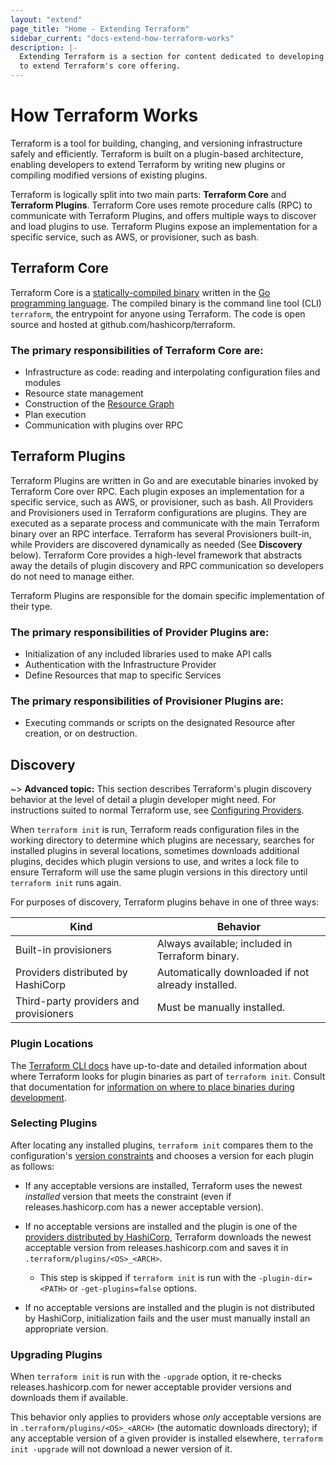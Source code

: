 ```yaml
---
layout: "extend"
page_title: "Home - Extending Terraform"
sidebar_current: "docs-extend-how-terraform-works"
description: |-
  Extending Terraform is a section for content dedicated to developing Plugins
  to extend Terraform's core offering.
---
```



# How Terraform Works

Terraform is a tool for building, changing, and versioning infrastructure safely
and efficiently. Terraform is built on a plugin-based architecture, enabling
developers to extend Terraform by writing new plugins or compiling modified
versions of existing plugins.

Terraform is logically split into two main parts: **Terraform Core** and
**Terraform Plugins**. Terraform Core uses remote procedure calls (RPC) to
communicate with Terraform Plugins, and offers multiple ways to discover and
load plugins to use.  Terraform Plugins expose an implementation for a specific
service, such as AWS, or provisioner, such as bash.

## Terraform Core

Terraform Core is a [statically-compiled binary][0] written in the [Go
programming language][1]. The compiled binary is the command line tool (CLI)
`terraform`, the entrypoint for anyone using Terraform. The code is open source
and hosted at github.com/hashicorp/terraform.

### The primary responsibilities of Terraform Core are:

- Infrastructure as code: reading and interpolating configuration files and
modules
- Resource state management
- Construction of the [Resource Graph](/docs/internals/graph.html)
- Plan execution
- Communication with plugins over RPC


## Terraform Plugins

Terraform Plugins are written in Go and are executable binaries invoked by
Terraform Core over RPC. Each plugin exposes an implementation for a specific
service, such as AWS, or provisioner, such as bash. All Providers and
Provisioners used in Terraform configurations are plugins. They are executed as
a separate process and communicate with the main Terraform binary over an RPC
interface. Terraform has several Provisioners built-in, while Providers are
discovered dynamically as needed (See **Discovery** below). Terraform Core provides
a high-level framework that abstracts away the details of plugin discovery and
RPC communication so developers do not need to manage either.

Terraform Plugins are responsible for the domain specific implementation of
their type.

### The primary responsibilities of Provider Plugins are:

- Initialization of any included libraries used to make API calls
- Authentication with the Infrastructure Provider
- Define Resources that map to specific Services

### The primary responsibilities of Provisioner Plugins are:

- Executing commands or scripts on the designated Resource after creation, or on
destruction.

## Discovery

~> **Advanced topic:** This section describes Terraform's plugin discovery
behavior at the level of detail a plugin developer might need. For instructions
suited to normal Terraform use, see [Configuring Providers](/docs/configuration/providers.html).

When `terraform init` is run, Terraform reads configuration files in the working
directory to determine which plugins are necessary, searches for installed
plugins in several locations, sometimes downloads additional plugins, decides
which plugin versions to use, and writes a lock file to ensure Terraform will
use the same plugin versions in this directory until `terraform init` runs
again.

For purposes of discovery, Terraform plugins behave in one of three ways:

Kind                                   | Behavior
---------------------------------------|------------------------------------------------
Built-in provisioners                  | Always available; included in Terraform binary.
Providers distributed by HashiCorp     | Automatically downloaded if not already installed.
Third-party providers and provisioners | Must be manually installed.

### Plugin Locations

The [Terraform CLI
docs](/docs/commands/cli-config.html#provider-installation)
have up-to-date and detailed information about where Terraform looks for plugin
binaries as part of `terraform init`. Consult that documentation for
[information on where to place binaries during
development](https://www.terraform.io/docs/commands/cli-config.html#development-overrides-for-provider-developers).

### Selecting Plugins

After locating any installed plugins, `terraform init` compares them to the
configuration's [version constraints](/docs/configuration/providers.html#provider-versions)
and chooses a version for each plugin as follows:

- If any acceptable versions are installed, Terraform uses the newest
  _installed_ version that meets the constraint (even if releases.hashicorp.com
  has a newer acceptable version).
- If no acceptable versions are installed and the plugin is one of the
  [providers distributed by HashiCorp](/docs/providers/index.html),
  Terraform downloads the newest acceptable version from
  releases.hashicorp.com and saves it in `.terraform/plugins/<OS>_<ARCH>`.

    - This step is skipped if `terraform init` is run with the
      `-plugin-dir=<PATH>` or `-get-plugins=false` options.
- If no acceptable versions are installed and the plugin is not distributed
  by HashiCorp, initialization fails and the user must manually install an
  appropriate version.

### Upgrading Plugins

When `terraform init` is run with the `-upgrade` option, it re-checks
releases.hashicorp.com for newer acceptable provider versions and downloads them
if available.

This behavior only applies to providers whose _only_ acceptable versions are in
`.terraform/plugins/<OS>_<ARCH>` (the automatic downloads directory); if any
acceptable version of a given provider is installed elsewhere,
`terraform init -upgrade` will not download a newer version of it.

[0]: https://en.wikipedia.org/wiki/Static_build#Static_building
[1]: https://golang.org/
